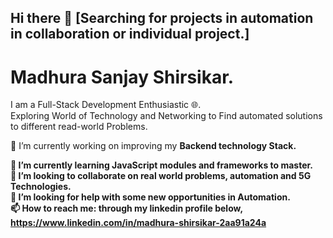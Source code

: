 ## Hi there 👋 [Searching for projects in automation in collaboration or individual project.]

# Madhura Sanjay Shirsikar.

I am a Full-Stack Development Enthusiastic 🌐.<br>
Exploring World of Technology and Networking to Find automated solutions to different read-world Problems.<br>

🔭 I’m currently working on improving my <b>Backend technology Stack.<b><br>

🌱 I’m currently learning JavaScript modules and frameworks to master.<br>
👯 I’m looking to collaborate on real world problems, automation and 5G Technologies.<br>
🤔 I’m looking for help with some new opportunities in Automation.<br>
📫 How to reach me: through my linkedin profile below,<br>
https://www.linkedin.com/in/madhura-shirsikar-2aa91a24a<br>
